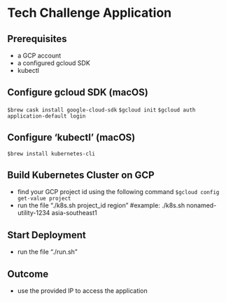 # Tech Challenge Application

## Prerequisites
- a GCP account
- a configured gcloud SDK
- kubectl
## Configure gcloud SDK (macOS)
`$brew cask install google-cloud-sdk`
`$gcloud init`
`$gcloud auth application-default login`
## Configure ‘kubectl’ (macOS)
`$brew install kubernetes-cli`
## Build Kubernetes Cluster on GCP
- find your GCP project id using the following command
  `$gcloud config get-value project`
- run the file “./k8s.sh project_id region” #example: ./k8s.sh nonamed-utility-1234 asia-southeast1
## Start Deployment
- run the file “./run.sh”
## Outcome
- use the provided IP to access the application
